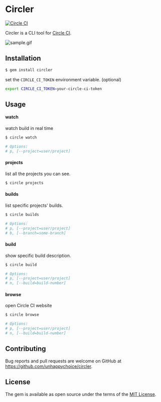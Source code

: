 # Circler

[![Circle CI](https://circleci.com/gh/unhappychoice/circler.svg?style=svg)](https://circleci.com/gh/unhappychoice/circler)

Circler is a CLI tool for [Circle CI](https://circleci.com).

![sample.gif](https://github.com/unhappychoice/circler/raw/master/movie/rec.gif)

## Installation

```sh
$ gem install circler
```

set the `CIRCLE_CI_TOKEN` environment variable. (optional)

```sh
export CIRCLE_CI_TOKEN=your-circle-ci-token
```

## Usage

#### watch
watch build in real time

```sh
$ circle watch

# Options:
# p, [--project=user/project]
```

#### projects

list all the projects you can see.

```sh
$ circle projects
```

#### builds

list specific projects' builds.

```sh
$ circle builds

# Options:
# p, [--project=user/project]
# b, [--branch=some-branch]
```

#### build

show specific build description.

```sh
$ circle build

# Options:
# p, [--project=user/project]
# n, [--build=build-number]
```

#### browse

open Circle CI website

```sh
$ circle browse

# Options:
# p, [--project=user/project]
# n, [--build=build-number]
```

## Contributing

Bug reports and pull requests are welcome on GitHub at https://github.com/unhappychoice/circler.

## License

The gem is available as open source under the terms of the [MIT License](http://opensource.org/licenses/MIT).
